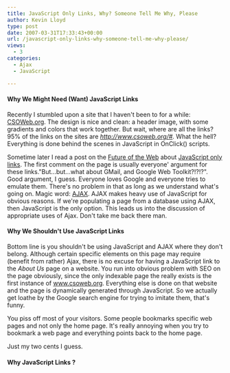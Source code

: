 ```yaml
---
title: JavaScript Only Links, Why? Someone Tell Me Why, Please
author: Kevin Lloyd
type: post
date: 2007-03-31T17:33:43+00:00
url: /javascript-only-links-why-someone-tell-me-why-please/
views:
  - 3
categories:
  - Ajax
  - JavaScript

---
```

#### Why We Might Need (Want) JavaScript Links

Recently I stumbled upon a site that I haven't been to for a while: [CSOWeb.org][1]. The design is nice and clean: a header image, with some gradients and colors that work together. But wait, where are all the links? 95% of the links on the sites are _http://www.csoweb.org/#._ What the hell? Everything is done behind the scenes in JavaScript in OnClick() scripts.

Sometime later I read a post on the [Future of the Web][2] about [JavaScript only links][2]. The first comment on the page is usually everyone' argument for these links."But...but...what about GMail, and Google Web Toolkit?!?!?". Good argument, I guess. Everyone loves Google and everyone tries to emulate them. There's no problem in that as long as we understand what's going on. Magic word: [AJAX][3]. AJAX makes heavy use of JavaScript for obvious reasons. If we're populating a page from a database using AJAX, then JavaScript is the only option. This leads us into the discussion of appropriate uses of Ajax. Don't take me back there man.

#### Why We Shouldn't Use JavaScript Links

Bottom line is you shouldn't be using JavaScript and AJAX where they don't belong. Although certain specific elements on this page may require (benefit from rather) Ajax, there is no excuse for having a JavaScript link to the _About Us_ page on a website. You run into obvious problem with SEO on the page obviously, since the only indexable page the really exists is the first instance of www.csoweb.org. Everything else is done on that website and the page is dynamically generated through JavaScript. So we actually get loathe by the Google search engine for trying to imitate them, that's funny.

You piss off most of your visitors. Some people bookmarks specific web pages and not only the home page. It's really annoying when you try to bookmark a web page and everything points back to the home page.

Just my two cents I guess.

#### Why JavaScript Links ?

 [1]: http://www.csoweb.org
 [2]: http://www.thefutureoftheweb.com/blog/2007/3/javascript-only-links
 [3]: https://webdevelopment2.com/category/ajax/